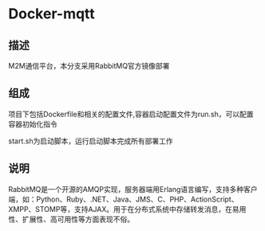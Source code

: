 # Docker-mqtt

## 描述

M2M通信平台，本分支采用RabbitMQ官方镜像部署

## 组成

项目下包括Dockerfile和相关的配置文件,容器启动配置文件为run.sh，可以配置容器初始化指令

start.sh为启动脚本，运行启动脚本完成所有部署工作

## 说明

RabbitMQ是一个开源的AMQP实现，服务器端用Erlang语言编写，支持多种客户端，如：Python、Ruby、.NET、Java、JMS、C、PHP、ActionScript、XMPP、STOMP等，支持AJAX。用于在分布式系统中存储转发消息，在易用性、扩展性、高可用性等方面表现不俗。

